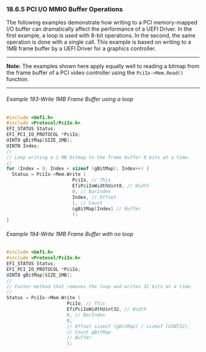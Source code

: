 <!--- @file
  18.6.5 PCI I/O MMIO Buffer Operations

  Copyright (c) 2012-2018, Intel Corporation. All rights reserved.<BR>

  Redistribution and use in source (original document form) and 'compiled'
  forms (converted to PDF, epub, HTML and other formats) with or without
  modification, are permitted provided that the following conditions are met:

  1) Redistributions of source code (original document form) must retain the
     above copyright notice, this list of conditions and the following
     disclaimer as the first lines of this file unmodified.

  2) Redistributions in compiled form (transformed to other DTDs, converted to
     PDF, epub, HTML and other formats) must reproduce the above copyright
     notice, this list of conditions and the following disclaimer in the
     documentation and/or other materials provided with the distribution.

  THIS DOCUMENTATION IS PROVIDED BY TIANOCORE PROJECT "AS IS" AND ANY EXPRESS OR
  IMPLIED WARRANTIES, INCLUDING, BUT NOT LIMITED TO, THE IMPLIED WARRANTIES OF
  MERCHANTABILITY AND FITNESS FOR A PARTICULAR PURPOSE ARE DISCLAIMED. IN NO
  EVENT SHALL TIANOCORE PROJECT  BE LIABLE FOR ANY DIRECT, INDIRECT, INCIDENTAL,
  SPECIAL, EXEMPLARY, OR CONSEQUENTIAL DAMAGES (INCLUDING, BUT NOT LIMITED TO,
  PROCUREMENT OF SUBSTITUTE GOODS OR SERVICES; LOSS OF USE, DATA, OR PROFITS;
  OR BUSINESS INTERRUPTION) HOWEVER CAUSED AND ON ANY THEORY OF LIABILITY,
  WHETHER IN CONTRACT, STRICT LIABILITY, OR TORT (INCLUDING NEGLIGENCE OR
  OTHERWISE) ARISING IN ANY WAY OUT OF THE USE OF THIS DOCUMENTATION, EVEN IF
  ADVISED OF THE POSSIBILITY OF SUCH DAMAGE.

-->

### 18.6.5 PCI I/O MMIO Buffer Operations

The following examples demonstrate how writing to a PCI memory-mapped I/O
buffer can dramatically affect the performance of a UEFI Driver. In the first
example, a loop is used with 8-bit operations. In the second, the same
operation is done with a single call. This example is based on writing to a 1MB
frame buffer by a UEFI Driver for a graphics controller.

**********
**Note:** The examples shown here apply equally well to reading a bitmap from
the frame buffer of a PCI video controller using the `PciIo->Mem.Read()`
function.
**********

###### Example 193-Write 1MB Frame Buffer using a loop

```c
#include <Uefi.h>
#include <Protocol/PciIo.h>
EFI_STATUS Status;
EFI_PCI_IO_PROTOCOL *PciIo;
UINT8 gBitMap[SIZE_1MB];
UINTN Index;
//
// Loop writing a 1 MB bitmap to the frame buffer 8 bits at a time.
//
for (Index = 0; Index < sizeof (gBitMap); Index++) {
  Status = PciIo->Mem.Write (
                        PciIo, // This
                        EfiPciIoWidthUint8, // Width
                        0, // BarIndex
                        Index, // Offset
                        1, // Count
                        &gBitMap[Index] // Buffer
                        );
}
```

###### Example 194-Write 1MB Frame Buffer with no loop

```c
#include <Uefi.h>
#include <Protocol/PciIo.h>
EFI_STATUS Status;
EFI_PCI_IO_PROTOCOL *PciIo;
UINT8 gBitMap[SIZE_1MB];
//
// Faster method that removes the loop and writes 32 bits at a time.
//
Status = PciIo->Mem.Write (
                      PciIo, // This
                      EfiPciIoWidthUint32, // Width
                      0, // BarIndex
                      0,
                      // Offset sizeof (gBitMap) / sizeof (UINT32),
                      // Count gBitMap
                      // Buffer
                      );
```
